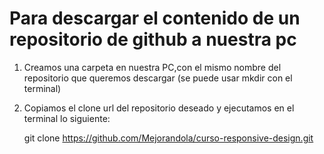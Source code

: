 Para descargar el contenido de un repositorio de github a nuestra pc
===========



1. Creamos una carpeta en nuestra PC,con el mismo nombre del repositorio que queremos descargar (se puede usar mkdir con el terminal)
2. Copiamos el clone url del repositorio deseado y ejecutamos en el terminal lo siguiente:

	git clone https://github.com/Mejorandola/curso-responsive-design.git
